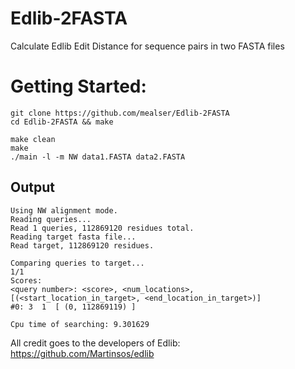 # Edlib-2FASTA
Calculate Edlib Edit Distance for sequence pairs in two FASTA files

# Getting Started:
```
git clone https://github.com/mealser/Edlib-2FASTA
cd Edlib-2FASTA && make

make clean
make
./main -l -m NW data1.FASTA data2.FASTA

```
## Output

```
Using NW alignment mode.
Reading queries...
Read 1 queries, 112869120 residues total.
Reading target fasta file...
Read target, 112869120 residues.

Comparing queries to target...
1/1
Scores:
<query number>: <score>, <num_locations>, [(<start_location_in_target>, <end_location_in_target>)]
#0: 3  1  [ (0, 112869119) ]

Cpu time of searching: 9.301629
```

All credit goes to the developers of Edlib: https://github.com/Martinsos/edlib
